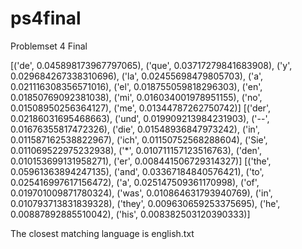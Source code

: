# ps4final
Problemset 4 Final

[('de', 0.045898173967797065), ('que', 0.03717279841683908), ('y', 0.029684267338310696), ('la', 0.02455698479805703), ('a', 0.021116308356571016), ('el', 0.018755059818296303), ('en', 0.01850769092381038), ('mi', 0.016034001978951155), ('no', 0.01508950256364127), ('me', 0.01344787262750742)]
[('der', 0.02186031695468663), ('und', 0.019909213984231903), ('--', 0.01676355817472326), ('die', 0.01548936847973242), ('in', 0.011587162538822967), ('ich', 0.01150752568288604), ('Sie', 0.011069522975232938), ('*', 0.010711157123516763), ('den', 0.010153699131958271), ('er', 0.008441506729314327)]
[('the', 0.05961363894247135), ('and', 0.03367184840576421), ('to', 0.025416997617156472), ('a', 0.025147509361170998), ('of', 0.019701009871780324), ('was', 0.010864631793940769), ('in', 0.010793713831839328), ('they', 0.009630659253375695), ('he', 0.00887892885510042), ('his', 0.008382503120390333)]

The closest matching language is  english.txt
